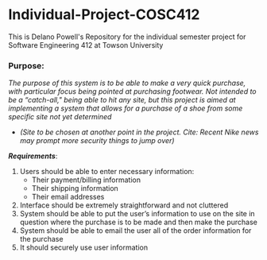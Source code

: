 # Individual-Project-COSC412
This is Delano Powell's Repository for the individual semester project for Software Engineering 412 at Towson University

### Purpose: 
*The purpose of this system is to be able to make a very quick purchase, with particular focus being pointed at purchasing footwear. Not intended to be a “catch-all," being able to hit any site, but this project is aimed at implementing a system that allows for a purchase of a shoe from some specific site not yet determined*
  - *(Site to be chosen at another point in the project. Cite: Recent Nike news may prompt more security things to jump over)*

**_Requirements_**: 
1. Users should be able to enter necessary information:
    - Their payment/billing information
    - Their shipping information
    - Their email addresses
2. Interface should be extremely straightforward and not cluttered
3. System should be able to put the user’s information to use on the site in question where the purchase is to be made and then make the purchase
4. System should be able to email the user all of the order information for the purchase
5. It should securely use user information
